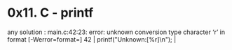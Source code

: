 # 0x11. C - printf


any solution :
main.c:42:23: error: unknown conversion type character ‘r’ in format [-Werror=format=]
   42 |     printf("Unknown:[%r]\n");
      |     